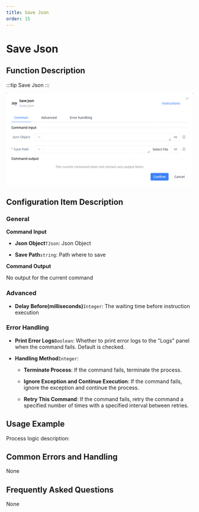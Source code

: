 ```yaml
---
title: Save Json
order: 15
---
```


# Save Json

## Function Description

:::tip 
Save Json
:::

![Save Json](../../../assets/Save%20Json_command.png)

## Configuration Item Description

### General

**Command Input**

- **Json Object**`TJson`: Json Object

- **Save Path**`string`: Path where to save


**Command Output**

No output for the current command

### Advanced

- **Delay Before(milliseconds)**`Integer`: The waiting time before instruction execution

### Error Handling

- **Print Error Logs**`Boolean`: Whether to print error logs to the "Logs" panel when the command fails. Default is checked. 

- **Handling Method**`Integer`:

    - **Terminate Process**: If the command fails, terminate the process.

    - **Ignore Exception and Continue Execution**: If the command fails, ignore the exception and continue the process.

    - **Retry This Command**: If the command fails, retry the command a specified number of times with a specified interval between retries.

## Usage Example

Process logic description:

## Common Errors and Handling

None

## Frequently Asked Questions

None

